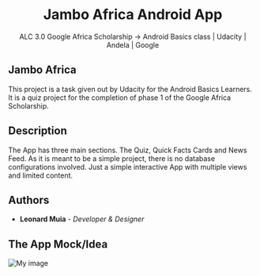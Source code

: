 <h1 align="center">Jambo Africa Android App </h1>
 
<p align="center">ALC 3.0 Google Africa Scholarship -> Android Basics class | Udacity | Andela | Google</p>

## Jambo Africa

This project is a task given out by Udacity for the Android Basics Learners. It is a quiz project for the completion of phase 1 of the Google Africa Scholarship.

## Description
The App has three main sections. The Quiz, Quick Facts Cards and News Feed. As it is meant to be a simple project, there is no database configurations involved. Just  a simple interactive App with multiple views and limited content.


## Authors
* **Leonard Muia** - *Developer & Designer* 




## The App Mock/Idea

![My image](http://bit.ly/2tPNRTc)
